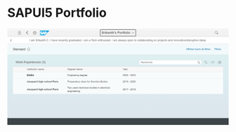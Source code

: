 # SAPUI5 Portfolio                

<p align="center">
  <img  src="https://github.com/srikanthsc/FiorielementPortfolio/blob/main/FIORI%20PORTFOLIO.PNG">
</p>
